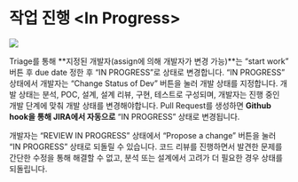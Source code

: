 # 작업 진행  &lt;In Progress&gt;

![](https://lh4.googleusercontent.com/7KlnB-eYXzc3gakuyG0shhZ6ko1tOhljTHMxPv7aEFDZGckQUPIjZGjc0c5DivzwOU-s1qOtWFeEyqpZtudLzR0LzE_I_N6Lqkij1bLvYT_WgEPWdcOo0DZ2zeISKlUtJuFQ9OLX)

Triage를 통해 **지정된 개발자\(assign에 의해 개발자가 변경 가능\)**는 “start work” 버튼 후 due date 정한 후 “IN PROGRESS”로 상태로 변경합니다. “IN PROGRESS” 상태에서 개발자는 “Change Status of Dev” 버튼을 눌러 개발 상태를 지정합니다. 개발 상태는 분석, POC, 설계, 설계 리뷰, 구현, 테스트로 구성되며, 개발자는 진행 중인 개발 단계에 맞춰 개발 상태를 변경해야합니다. Pull Request를 생성하면 **Github hook을 통해 JIRA에서 자동으로** “IN PROGRESS” 상태로 변경됩니다.

개발자는 “REVIEW IN PROGRESS” 상태에서 “Propose a change” 버튼을 눌러 “IN PROGRESS” 상태로 되돌릴 수 있습니다. 코드 리뷰를 진행하면서 발견한 문제를 간단한 수정을 통해 해결할 수 없고, 분석 또는 설계에서 고려가 더 필요한 경우 상태를 되돌립니다.

